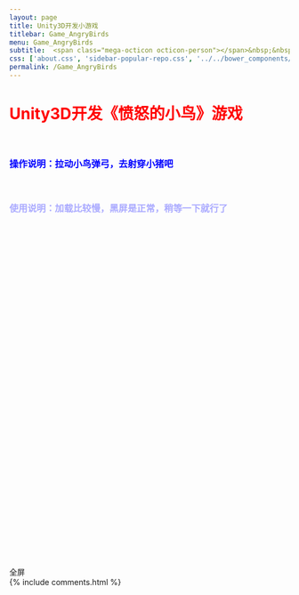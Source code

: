 ```yaml
---
layout: page
title: Unity3D开发小游戏
titlebar: Game_AngryBirds
menu: Game_AngryBirds
subtitle:  <span class="mega-octicon octicon-person"></span>&nbsp;&nbsp; 恬静的小魔龙，程序猿一枚
css: ['about.css', 'sidebar-popular-repo.css', '../../bower_components/flag-icon-css/css/flag-icon.min.css']
permalink: /Game_AngryBirds
---
```


<html lang="en-us">
  <head>
    <meta charset="utf-8">
    <meta http-equiv="Content-Type" content="text/html; charset=utf-8">
    <title>Unity3D 《愤怒的小鸟》游戏</title>
    <link rel="shortcut icon" href="/assets/Game/Game_AngryBirds/TemplateData/favicon.ico">
    <link rel="stylesheet" href="/assets/Game/Game_Tetris/TemplateData/style.css">
    <script src="/assets/Game/Game_AngryBirds/TemplateData/UnityProgress.js"></script>  
    <script src="/assets/Game/Game_AngryBirds/Build/UnityLoader.js"></script>
    <script>
      var gameInstance = UnityLoader.instantiate("gameContainer", "/assets/Game/Game_AngryBirds/Build/Game_AngryBirds.json", {onProgress: UnityProgress});
    </script>
  </head>
  <body>
    <div class="webgl-content">
	<div class="about">
		<span><h1><font color="#FF0000">Unity3D开发《愤怒的小鸟》游戏</font></h1></span><br>
		<span><h3><font color="#0000FF">操作说明：拉动小鸟弹弓，去射穿小猪吧</font></h3></span><br>
		<span><h3><font color="#AAAAFF">使用说明：加载比较慢，黑屏是正常，稍等一下就行了</font></h3></span><br>
	</div>
      <div id="gameContainer" style="width: 960px; height: 600px"></div>
      <div class="footer">
        <div class="webgl-logo"></div>
        <div class="fullscreen" onclick="gameInstance.SetFullscreen(1)"></div>
        <div class="title">全屏</div>
      </div>
    </div>
	<!-- Comments -->
    <div class="comment">
       {% include comments.html %}
    </div>
  </body>
</html>




